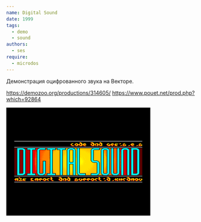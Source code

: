 ```yaml
---
name: Digital Sound
date: 1999
tags:
  - demo
  - sound
authors:
  - ses
require:
  - microdos
---
```


Демонстрация оцифрованного звука на Векторе.

https://demozoo.org/productions/314605/
https://www.pouet.net/prod.php?which=92864

![Screenshot 1](digitalsound.png)
